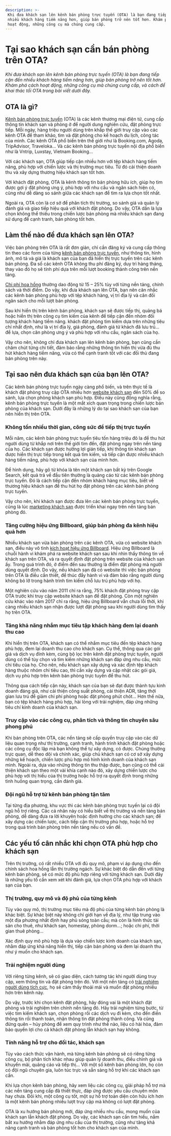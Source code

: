 ```yaml
---
description: >-
 Khi đưa khách sạn lên kênh bán phòng trực tuyến (OTA) là bạn đang tiếp cận đến
 nhiều khách hàng tiềm năng hơn, giúp bán phòng trở nên tốt hơn. Khám phá cách
 hoạt động, những công cụ mà chúng cung cấp.
---
```


# Tại sao khách sạn cần bán phòng trên OTA?

_Khi đưa khách sạn lên kênh bán phòng trực tuyến (OTA) là bạn đang tiếp cận đến nhiều khách hàng tiềm năng hơn, giúp bán phòng trở nên tốt hơn. Khám phá cách hoạt động, những công cụ mà chúng cung cấp, và cách để khai thác tối OTA trong bài viết dưới đây._

## OTA là gì?

[Kênh bán phòng trực tuyến](https://bluejaypms.com/article/cach-quan-ly-kenh-ota-hieu-qua-giup-tang-doanh-th-93) (OTA) là các kênh thương mại điện tử, cung cấp thông tin khách sạn và phòng ở để người dung nghiên cứu, đặt phòng trực tiếp. Mỗi ngày, hàng triệu người dùng trên khắp thế giới truy cập vào các kênh OTA để tham khảo, tìm và đặt phòng cho kế hoạch du lịch, công tác của mình. Các kênh OTA phổ biến trên thế giới như là Booking.com, Agoda, TripAdvisor, Traveloka… Và các kênh bán phòng trực tuyến nội địa phổ biến như là Vntrip, Luxstay, Vietnam Booking…

Với các khách sạn, OTA giúp tiếp cận nhiều hơn với tệp khách hàng tiềm năng, phù hợp với chiến lược và thị trường mục tiêu. Từ đó cải thiện doanh thu và xây dựng thương hiệu khách sạn tốt hơn.

Với khách đặt phòng, OTA là kênh thông tin bán phòng hữu ích, giúp họ tìm được gợi ý đặt phòng ưng ý, phù hợp với nhu cầu và ngân sách hiện có, cũng như dễ dàng so sánh giữa các khách sạn để tìm ra lựa chọn tốt nhất.

Ngoài ra, OTA còn là cơ sở để phân tích thị trường, so sánh giá và quản lý đánh giá và giao tiếp hiệu quả với khách đặt phòng. Do vậy, OTA dần là lựa chọn không thể thiếu trong chiến lược bán phòng mà nhiều khách sạn đang sử dụng để cạnh tranh, bán phòng tốt hơn.

## Làm thế nào để đưa khách sạn lên OTA?

Việc bán phòng trên OTA là rất đơn giản, chỉ cần đăng ký và cung cấp thông tin theo các form của từng [kênh bán phòng trực tuyến](https://bluejaypms.com/article/cac-kenh-ban-phong-truc-tuyen-quan-trong-nhat-cua-khach-san-111), như thông tin, hình ảnh, mô tả và giá là khách sạn của bạn đã hiển thị trực tuyến trên các kênh bán phòng. Đa số các kênh OTA không thu phí đăng ký, duy trì hàng tháng, thay vào đó họ sẽ tính phí dựa trên mỗi lượt booking thành công trên nền tảng.

[Chi phí hoa hồng](https://bluejaypms.com/article/chi-phi-hoa-hong-ota-155) thường dao động từ 15 – 25% tùy với từng nền tảng, chính sách và thời điểm. Do vậy, khi đưa khách sạn lên OTA, bạn nên cân nhắc các kênh bán phòng phù hợp với tệp khách hàng, vị trí địa lý và cân đối ngân sách cho mỗi lượt bán phòng.

Sau khi hiển thị trên kênh bán phòng, khách sạn sẽ được tiếp thị, quảng bá hoặc hiển thị trên công cụ tìm kiếm của kênh để tiếp cận đến nhóm đối tượng khách hàng tiềm năng. khách đặt phòng tìm kiếm dựa trên những tiêu chí nhất định, như là vị trí địa lý, giá phòng, đánh giá từ khách đã lưu trú… để lựa, chọn căn phòng ưng ý và phù hợp với nhu cầu, ngân sách của họ.

Vậy cho nên, không chỉ đưa khách sạn lên kênh bán phòng, bạn cũng cần chăm chút từng chi tiết, đảm bảo rằng những thông tin hiển thị vừa đủ thu hút khách hàng tiềm năng, vừa có thể cạnh tranh tốt với các đối thủ đang bán phòng trên này.

## Tại sao nên đưa khách sạn của bạn lên OTA?

Các kênh bán phòng trực tuyến ngày càng phổ biến, và trên thực tế là khách đặt phòng truy cập OTA nhiều hơn [website khách sạn](https://bluejaypms.com/article/website-khach-san-quan-trong-152) đến 50% để so sánh, lựa chọn phòng khách sạn phù hợp. Điều này cũng đồng nghĩa rằng, kênh bán phòng trực tuyến là một mắt xích quan trọng trong chiến lược bán phòng của khách sạn. Dưới đây là những lý do tại sao khách sạn của bạn nên hiển thị trên OTA.

### Không tốn nhiều thời gian, công sức để tiếp thị trực tuyến

Mỗi năm, các kênh bán phòng trực tuyến tiêu tốn hàng triệu đô la để thu hút người dùng từ khắp nơi trên thế giới tìm đến, đặt phòng ngay trên nền tảng của họ. Các khách sạn được hưởng lợi gián tiếp, khi thông tin khách sạn được hiển thị trực tiếp trong kết quả tìm kiếm, và tiếp cận được nhiều khách hàng tiềm năng, phù hợp với khách sạn của mình hơn.

Để hình dung, hãy gõ từ khóa là tên một khách sạn bất kỳ trên Google Search, kết quả trả về đầu tiên thường là quảng cáo từ các kênh bán phòng trực tuyến. Đó là cách tiếp cận đến nhóm khách hàng mục tiêu, biết về thương hiệu khách sạn để thu hút họ đặt phòng trên các kênh bán phòng trực tuyến.

Vậy cho nên, khi khách sạn được đưa lên các kênh bán phòng trực tuyến, cũng là lúc [marketing khách sạn](https://bluejaypos.vn/article/marketing-khach-san-hieu-qua-91) được triển khai ngay trên nền tảng bán phòng đó.

### Tăng cường hiệu ứng Billboard, giúp bán phòng đa kênh hiệu quả hơn

Nhiều khách sạn vừa bán phòng trên các kênh OTA, vừa có website khách sạn, điều này vô tình [kích hoạt hiệu ứng Billboard](https://bluejaypms.com/article/toi-uu-hoa-kenh-ota-163). Hiệu ứng Billboard là chuỗi hành vi khám phá ra website khách sạn sau khi nhìn thấy thông tin về khách sạn trên OTA, và ra quyết định đặt phòng trên website của khách sạn ấy. Trong quá trình đó, ở điểm đến sau thường là điểm đặt phòng mà người dùng quyết định. Do vậy, nếu khách sạn đã có website thì việc bán phòng trên OTA là điều cần thiết, để thúc đẩy hành vi và đảm bảo rằng người dùng không bỏ lỡ trong hành trình tìm kiếm chỗ lưu trú phù hợp với họ.

Một nghiên cứu vào năm 2011 chỉ ra rằng, 75% khách đặt phòng truy cập OTA trước khi truy cập website khách sạn để đặt phòng. Còn một nghiên cứu khác vào năm 2017 chỉ ra rằng, hiệu ứng Billboard vẫn chưa lỗi thời, khi càng nhiều khách sạn nhận được lượt đặt phòng sau khi người dùng tìm thấy họ trên OTA.

### Tăng khả năng nhắm mục tiêu tập khách hàng đem lại doanh thu cao

Khi hiển thị trên OTA, khách sạn có thể nhắm mục tiêu đến tệp khách hàng phù hợp, đem lại doanh thu cao cho khách sạn. Cụ thể, thông qua các gói giá và dịch vụ đính kèm, cùng bộ lọc trên kênh đặt phòng trực tuyến, người dùng có thể tùy chọn và tìm kiếm những khách sạn đáp ứng nhu cầu, mức chi tiêu của họ. Cho nên, nếu khách sạn xây dựng và xác định tệp khách hàng thuộc nhóm chi tiêu cao, thì cần xây dựng và cập nhật các gói giá, dịch vụ phù hợp trên kênh bán phòng trực tuyến để thu hút.

Thông qua cách tiếp cận này, khách sạn của bạn sẽ đạt được thành tựu kinh doanh đáng giá, như cải thiện công suất phòng, cải thiện ADR, tăng thời gian lưu trú để giảm chi phí phòng hoặc đặt phòng phút chót… Hơn thế nữa, bạn có tệp khách hàng phù hợp, hài lòng với trải nghiệm, đáp ứng những tiêu chí kinh doanh của khách sạn.

### Truy cập vào các công cụ, phân tích và thông tin chuyên sâu phong phú

Khi bán phòng trên OTA, các nền tảng sẽ cấp quyền truy cập vào các dữ liệu quan trọng như thị trường, cạnh tranh, hành trình khách đặt phòng hoặc các công cụ độc lập mà bạn không thể tự xây dựng, có được. Chúng thường trực quan, dễ theo dõi và chính xác, giúp chủ khách sạn có cơ sở xây dựng những kế hoạch, chiến lược phù hợp mô hình kinh doanh của khách sạn mình. Ngoài ra, dựa vào những thông tin thu thập được, bạn cũng có thể cải thiện khách sạn theo một vài khía cạnh nào đó, xây dựng chiến lược cho phù hợp với thị hiếu của thị trường hoặc hỗ trợ ra quyết định trong những tình huống quan trọng, cần đánh giá.

### Đội ngũ hỗ trợ từ kênh bán phòng tận tâm

Tại từng địa phương, khu vực thì các kênh bán phòng trực tuyến lại có đội ngũ hỗ trợ riêng. Các cá nhân này có hiểu biết về thị trường và nền tảng bán phòng, dễ dàng đưa ra lời khuyên hoặc định hướng cho các khách sạn; để xây dựng các chiến lược, cách tiếp cận thị trường phù hợp, hoặc hỗ trợ trong quá trình bán phòng trên nền tảng nếu có vấn đề.

## Các yếu tố cân nhắc khi chọn OTA phù hợp cho khách sạn

Trên thị trường, có rất nhiều OTA với đủ quy mô, phạm vi áp dụng cho đến chính sách hoa hồng lẫn thị trường ngách. Sự khác biệt đó dẫn đến với từng kênh bán phòng, sẽ có mức độ phù hợp riêng với từng khách sạn. Dưới đây là những yếu tố cần xem xét khi đánh giá, lựa chọn OTA phù hợp với khách sạn của bạn.

### Thị trường, quy mô và độ phủ của từng kênh

Tùy vào quy mô, thị trường mục tiêu mà độ phủ của từng kênh bán phòng là khác biệt. Sự khác biệt này không chỉ giới hạn về địa lý, như tập trung vào một địa phương nhất định hay phủ sóng toàn cầu; mà còn là hình thức tài sản cho thuê, như khách sạn, homestay, phòng dorm…; hoặc chi phí, thời gian thuê phòng…

Xác định quy mô phù hợp là dựa vào chiến lược kinh doanh của khách sạn, nhằm đáp ứng khả năng hiển thị, tiếp cận bán phòng và đem lại doanh thu như ý muốn cho khách sạn.

### Trải nghiệm người dùng

Với riêng từng kênh, sẽ có giao diện, cách tương tác khi người dùng truy cập, xem thông tin và đặt phòng trên đó. Với một nền tảng có [trải nghiệm người dùng tích cực](https://bluejaypms.com/article/lam-the-nao-de-dap-ung-va-vuot-qua-ky-vong-cua-khach-hang-tai-khach-san-226), họ sẽ cảm thấy thoải mái và muốn đặt phòng nhiều hơn trên kênh này.

Do vậy, trước khi chọn kênh đặt phòng, hãy đóng vai là một khách đặt phòng và trải nghiệm trên chính nền tảng đó. Hãy trải nghiệm từng bước, từ việc tìm kiếm khách sạn, chọn phòng rồi các dịch vụ đi kèm, cho đến điền thông tin rồi thanh toán, nhận thông tin đặt phòng thành công. Và cũng đừng quên – hủy phòng để xem quy trình như thế nào, liệu có hài hòa, đảm bảo quyền lợi cho cả khách đặt phòng lẫn khách sạn hay không.

### Tính năng hỗ trợ cho đối tác, khách sạn

Tùy vào cách thức vận hành, mà từng kênh bán phòng sẽ có riêng từng công cụ, bộ phân tích khác nhau giúp quản lý doanh thu, điều chỉnh giá và khuyến mãi, quảng cáo và tiếp thị… Với một số kênh bán phòng lớn, họ còn có đội ngũ chuyên gia, luôn túc trực và sẵn sàng hỗ trợ khi các khách sạn cần.

Khi lựa chọn kênh bán phòng, hãy xem liệu các công cụ, giải pháp hỗ trợ mà các nền tảng cung cấp đã thiết thực, đáp ứng được yêu cầu chuyên môn hay chưa. Đôi khi, một công cụ tốt, một sự hỗ trợ toàn diện còn hữu ích hơn là một kênh bán phòng nhiều lượt truy cập mà không có lượt đặt phòng.

OTA là xu hướng bán phòng mới, đáp ứng nhiều nhu cầu, mong muốn của khách sạn lẫn khách đặt phòng. Do vậy, các khách sạn cần tìm hiểu, nắm bắt xu hướng nhằm đáp ứng nhu cầu của thị trường, cũng như tăng khả năng cạnh tranh và bán phòng tốt hơn cho khách sạn của mình.
